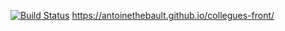 [![Build Status](https://travis-ci.org/antoinethebault/collegues-front.svg?branch=master)](https://travis-ci.org/antoinethebault/collegues-front)
https://antoinethebault.github.io/collegues-front/
